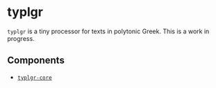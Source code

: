 # typlgr
`typlgr` is a tiny processor for texts in polytonic Greek.
This is a work in progress.

## Components
- [`typlgr-core`](./typlgr-core/README.md)